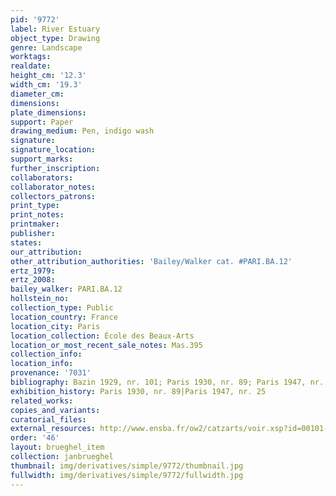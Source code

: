 ```yaml
---
pid: '9772'
label: River Estuary
object_type: Drawing
genre: Landscape
worktags:
realdate:
height_cm: '12.3'
width_cm: '19.3'
diameter_cm:
dimensions:
plate_dimensions:
support: Paper
drawing_medium: Pen, indigo wash
signature:
signature_location:
support_marks:
further_inscription:
collaborators:
collaborator_notes:
collectors_patrons:
print_type:
print_notes:
printmaker:
publisher:
states:
our_attribution:
other_attribution_authorities: 'Bailey/Walker cat. #PARI.BA.12'
ertz_1979:
ertz_2008:
bailey_walker: PARI.BA.12
hollstein_no:
collection_type: Public
location_country: France
location_city: Paris
location_collection: École des Beaux-Arts
location_or_most_recent_sale_notes: Mas.395
collection_info:
location_info:
provenance: '7031'
bibliography: Bazin 1929, nr. 101; Paris 1930, nr. 89; Paris 1947, nr. 25
exhibition_history: Paris 1930, nr. 89|Paris 1947, nr. 25
related_works:
copies_and_variants:
curatorial_files:
external_resources: http://www.ensba.fr/ow2/catzarts/voir.xsp?id=00101-23838&qid=sdx_q3&n=11&sf=&e=
order: '46'
layout: brueghel_item
collection: janbrueghel
thumbnail: img/derivatives/simple/9772/thumbnail.jpg
fullwidth: img/derivatives/simple/9772/fullwidth.jpg
---
```

